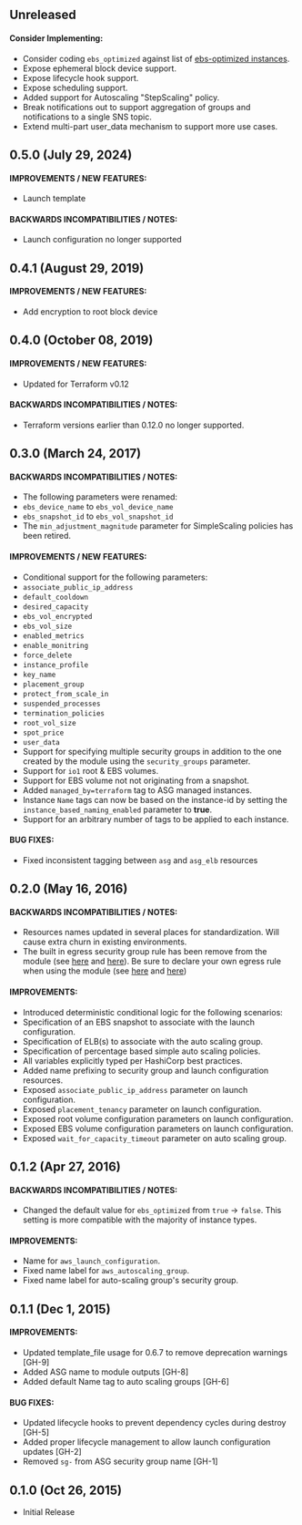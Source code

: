 ## Unreleased

#### Consider Implementing:
* Consider coding `ebs_optimized` against list of [ebs-optimized instances](http://docs.aws.amazon.com/AWSEC2/latest/UserGuide/EBSOptimized.html).
* Expose ephemeral block device support.
* Expose lifecycle hook support.
* Expose scheduling support.
* Added support for Autoscaling "StepScaling" policy.
* Break notifications out to support aggregation of groups and notifications
to a single SNS topic.
* Extend multi-part user_data mechanism to support more use cases.

## 0.5.0 (July 29, 2024)

#### IMPROVEMENTS / NEW FEATURES:
* Launch template

#### BACKWARDS INCOMPATIBILITIES / NOTES:
* Launch configuration no longer supported

## 0.4.1 (August 29, 2019)

#### IMPROVEMENTS / NEW FEATURES:
* Add encryption to root block device

## 0.4.0 (October 08, 2019)

#### IMPROVEMENTS / NEW FEATURES:
* Updated for Terraform v0.12

#### BACKWARDS INCOMPATIBILITIES / NOTES:
* Terraform versions earlier than 0.12.0 no longer supported.

## 0.3.0 (March 24, 2017)

#### BACKWARDS INCOMPATIBILITIES / NOTES:
* The following parameters were renamed:
 * `ebs_device_name` to `ebs_vol_device_name`
 * `ebs_snapshot_id` to `ebs_vol_snapshot_id`
* The `min_adjustment_magnitude` parameter for SimpleScaling policies has
been retired.

#### IMPROVEMENTS / NEW FEATURES:
* Conditional support for the following parameters:
 * `associate_public_ip_address`
 * `default_cooldown`
 * `desired_capacity`
 * `ebs_vol_encrypted`
 * `ebs_vol_size`
 * `enabled_metrics`
 * `enable_monitring`
 * `force_delete`
 * `instance_profile`
 * `key_name`
 * `placement_group`
 * `protect_from_scale_in`
 * `suspended_processes`
 * `termination_policies`
 * `root_vol_size`
 * `spot_price`
 * `user_data`
* Support for specifying multiple security groups in addition to the one
created by the module using the `security_groups` parameter.
* Support for `io1` root & EBS volumes.
* Support for EBS volume not not originating from a snapshot.
* Added `managed_by=terraform` tag to ASG managed instances.
* Instance `Name` tags can now be based on the instance-id by setting the
`instance_based_naming_enabled` parameter to **true**.
* Support for an arbitrary number of tags to be applied to each instance.

#### BUG FIXES:
* Fixed inconsistent tagging between `asg` and `asg_elb` resources

## 0.2.0 (May 16, 2016)

#### BACKWARDS INCOMPATIBILITIES / NOTES:
* Resources names updated in several places for standardization. Will cause
extra churn in existing environments.
* The built in egress security group rule has been remove from the module (see [here](https://github.com/unifio/terraform-aws-asg/compare/v0.1.2...v0.2.0#diff-776572ed86400784bb739b64a2cbcb00L14) and [here](https://github.com/unifio/terraform-aws-asg/compare/v0.1.2...v0.2.0#diff-adb68aea6eb2a951e65c8971444cee02L14)).
Be sure to declare your own egress rule when using the module (see [here](https://github.com/unifio/terraform-aws-asg/compare/v0.1.2...v0.2.0#diff-6f17df14965c642acbd9d68a62ea120eR148) and [here](https://github.com/unifio/terraform-aws-asg/compare/v0.1.2...v0.2.0#diff-7540fff78d0edcda5f9da593d378a2b3R82))

#### IMPROVEMENTS:
* Introduced deterministic conditional logic for the following scenarios:
 * Specification of an EBS snapshot to associate with the launch configuration.
 * Specification of ELB(s) to associate with the auto scaling group.
 * Specification of percentage based simple auto scaling policies.
* All variables explicitly typed per HashiCorp best practices.
* Added name prefixing to security group and launch configuration resources.
* Exposed `associate_public_ip_address` parameter on launch configuration.
* Exposed `placement_tenancy` parameter on launch configuration.
* Exposed root volume configuration parameters on launch configuration.
* Exposed EBS volume configuration parameters on launch configuration.
* Exposed `wait_for_capacity_timeout` parameter on auto scaling group.

## 0.1.2 (Apr 27, 2016)

#### BACKWARDS INCOMPATIBILITIES / NOTES:
* Changed the default value for `ebs_optimized` from `true` -> `false`. This
setting is more compatible with the majority of instance types.

#### IMPROVEMENTS:
* Name for `aws_launch_configuration`.
* Fixed name label for `aws_autoscaling_group`.
* Fixed name label for auto-scaling group's security group.

## 0.1.1 (Dec 1, 2015)

#### IMPROVEMENTS:
* Updated template_file usage for 0.6.7 to remove deprecation warnings [GH-9]
* Added ASG name to module outputs [GH-8]
* Added default Name tag to auto scaling groups [GH-6]

#### BUG FIXES:
* Updated lifecycle hooks to prevent dependency cycles during destroy [GH-5]
* Added proper lifecycle management to allow launch configuration updates [GH-2]
* Removed `sg-` from ASG security group name [GH-1]

## 0.1.0 (Oct 26, 2015)

* Initial Release
